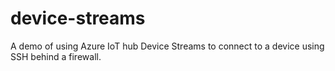 # device-streams
A demo of using Azure IoT hub Device Streams to connect to a device using SSH behind a firewall.
